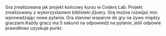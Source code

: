 
Gra zrealizowana jak projekt końcowy kursu w Coders Lab.
Projekt zrealizowany z wykorzystaniem biblioteki jQuery.
Grę można rozwijać min. wprowadzając nowe pytania.
Gra stanowi wsparcie do gry na żywo między graczami.Każdy gracz ma 5 sekund na odpowiedź na pytanie, jeśli odpowie prawidłowo uzyskuje punkt.
